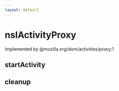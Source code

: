 ```yaml
---
layout: default
---
```


# nsIActivityProxy #

Implemented by @mozilla.org/dom/activities/proxy;1


## startActivity ##

## cleanup ##
